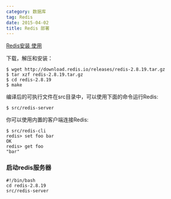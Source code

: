 ```yaml
---
category: 数据库
tag: Redis
date: 2015-04-02
title: Redis 部署
---
```


[Redis安装 使用](http://www.redis.cn/download.html)

下载，解压和安装：
```shell
$ wget http://download.redis.io/releases/redis-2.8.19.tar.gz
$ tar xzf redis-2.8.19.tar.gz
$ cd redis-2.8.19
$ make
```

编译后的可执行文件在src目录中，可以使用下面的命令运行Redis:
```shell
$ src/redis-server
```

你可以使用内置的客户端连接Redis:
```shell
$ src/redis-cli
redis> set foo bar
OK
redis> get foo
"bar"
```

### 启动redis服务器
```shell
#!/bin/bash
cd redis-2.8.19
src/redis-server
```
